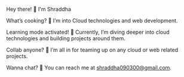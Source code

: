 Hey there! 👋 I'm Shraddha

What’s cooking? 🍳 I’m into Cloud technologies and web development.

Learning mode activated! 🚀  Currently, I’m diving deeper into cloud technologies and building projects around them.

Collab anyone? 🤝 I’m all in for teaming up on any cloud or web related projects.

Wanna chat? 💬 You can reach me at shraddha090300@gmail.com.
